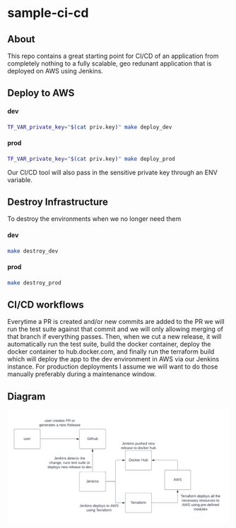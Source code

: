 # sample-ci-cd

## About

This repo contains a great starting point for CI/CD of an application from completely nothing to a fully scalable, geo redunant application that is deployed on AWS using Jenkins.

## Deploy to AWS

#### dev

```bash
TF_VAR_private_key="$(cat priv.key)" make deploy_dev
```

#### prod

```bash
TF_VAR_private_key="$(cat priv.key)" make deploy_prod
```

Our CI/CD tool will also pass in the sensitive private key through an ENV variable.

## Destroy Infrastructure

To destroy the environments when we no longer need them

#### dev

```bash
make destroy_dev
```

#### prod

```bash
make destroy_prod
```

## CI/CD workflows

Everytime a PR is created and/or new commits are added to the PR we will run the test suite against that commit and we will only allowing merging of that branch if everything passes. Then, when we cut a new release, it will automatically run the test suite, build the docker container, deploy the docker container to hub.docker.com, and finally run the terraform build which will deploy the app to the dev environment in AWS via our Jenkins instance. For production deployments I assume we will want to do those manually preferably during a maintenance window.

## Diagram
![image](assets/sample-ci-cd-diagram.png)